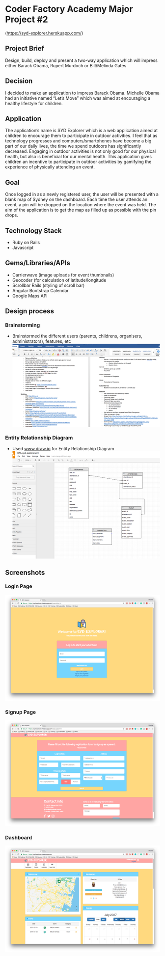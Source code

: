 # Coder Factory Academy Major Project #2
(https://syd-explorer.herokuapp.com/)

## Project Brief
Design, build, deploy and present a two-way application which will impress either Barack Obama, Rupert Murdoch or Bill/Melinda Gates

## Decision
I decided to make an application to impress Barack Obama. Michelle Obama had an initiative named “Let’s Move” which was aimed at encouraging a healthy lifestyle for children.

## Application
The application’s name is SYD Explorer which is a web application aimed at children to encourage them to participate in outdoor activities. I feel that as technology progresses and computers/smartphones have become a big part of our daily lives, the time we spend outdoors has significantly decreased. Engaging in outdoor activities is not only good for our physical health, but also is beneficial for our mental health. This application gives children an incentive to participate in outdoor activities by gamifying the experience of physically attending an event.

## Goal
Once logged in as a newly registered user, the user will be presented with a blank map of Sydney on the dashboard. Each time the user attends an event, a pin will be dropped on the location where the event was held. The aim of the application is to get the map as filled up as possible with the pin drops.

## Technology Stack
- Ruby on Rails
- Javascript

## Gems/Libraries/APIs
-	Carrierwave (image uploads for event thumbnails)
-	Geocoder (for calculation of latitude/longitude
-	Scrollbar Rails (styling of scroll bar)
-	Angular Bootstrap Calendar
-	Google Maps API

## Design process

### Brainstorming
- Brainstormed the different users (parents, childrens, organisers, administrators), features, etc
![Alt Brainstorming](/readme/brainstorm.png?raw=true)

### Entity Relationship Diagram
- Used www.draw.io for Entity Relationship Diagram
![Alt Entity Relationship Diagram](/readme/erd.png?raw=true)

## Screenshots

### Login Page
![Alt Login Page](/readme/login.png?raw=true)

### Signup Page
![Alt Signup Page](/readme/signup.png?raw=true)

### Dashboard
![Alt Dashboard](/readme/dashboard.png?raw=true)
